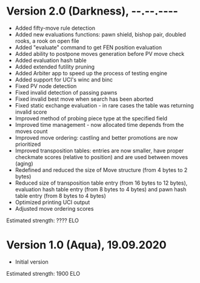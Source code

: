 # Version 2.0 (Darkness), --.--.----
 - Added fifty-move rule detection
 - Added new evaluations functions: pawn shield, bishop pair, doubled rooks, a rook on open file
 - Added "evaluate" command to get FEN position evaluation
 - Added ability to postpone moves generation before PV move check
 - Added evaluation hash table
 - Added extended futility pruning
 - Added Arbiter app to speed up the process of testing engine
 - Added support for UCI's winc and binc
 - Fixed PV node detection
 - Fixed invalid detection of passing pawns
 - Fixed invalid best move when search has been aborted
 - Fixed static exchange evaluation - in rare cases the table was returning invalid score
 - Improved method of probing piece type at the specified field
 - Improved time management - now allocated time depends from the moves count
 - Improved move ordering: castling and better promotions are now prioritized
 - Improved transposition tables: entries are now smaller, have proper checkmate scores (relative to position) and are used between moves (aging)
 - Redefined and reduced the size of Move structure (from 4 bytes to 2 bytes)
 - Reduced size of transposition table entry (from 16 bytes to 12 bytes), evaluation hash table entry (from 8 bytes to 4 bytes) and pawn hash table entry (from 8 bytes to 4 bytes)
 - Optimized printing UCI output
 - Adjusted move ordering scores

Estimated strength: ???? ELO

# Version 1.0 (Aqua), 19.09.2020
 - Initial version

Estimated strength: 1900 ELO